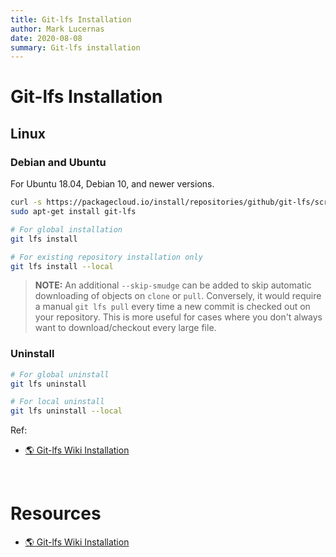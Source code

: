 ```yaml
---
title: Git-lfs Installation
author: Mark Lucernas
date: 2020-08-08
summary: Git-lfs installation
---
```



# Git-lfs Installation

## Linux

### Debian and Ubuntu

For Ubuntu 18.04, Debian 10, and newer versions.

```bash
curl -s https://packagecloud.io/install/repositories/github/git-lfs/script.deb.sh | sudo bash
sudo apt-get install git-lfs

# For global installation
git lfs install

# For existing repository installation only
git lfs install --local
```

> **NOTE:** An additional `--skip-smudge` can be added to skip automatic
downloading of objects on `clone` or `pull`. Conversely, it would require a
manual `git lfs pull` every time a new commit is checked out on your repository.
This is more useful for cases where you don't always want to download/checkout
every large file.

### Uninstall

```bash
# For global uninstall
git lfs uninstall

# For local uninstall
git lfs uninstall --local
```

Ref:

- [🌎 Git-lfs Wiki Installation](https://github.com/git-lfs/git-lfs/wiki/Installation)


<br>

# Resources

- [🌎 Git-lfs Wiki Installation](https://github.com/git-lfs/git-lfs/wiki/Installation)

